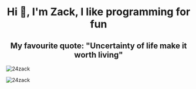 <h1 align="center">Hi 👋, I'm Zack, I like programming for fun</h1>


<h2 align="center">My favourite quote: "Uncertainty of life make it worth living"</h2>



<p><img align="center" src="https://github-readme-stats.vercel.app/api/top-langs?username=24zack&show_icons=true&locale=en&layout=compact" alt="24zack" /></p>


<p><img align="center" src="https://github-readme-streak-stats.herokuapp.com/?user=24zack&" alt="24zack" /></p>
